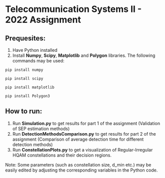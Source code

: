 # Telecommunication Systems II - 2022 Assignment

## Prequesites:
  
  1. Have Python installed
  2. Install **Numpy**, **Scipy**, **Matplotlib** and **Polygon** libraries. The following commands may be used:
	
	pip install numpy
	
	pip install scipy
	
	pip install matplotlib
	
	pip install Polygon3

 
 
## How to run:
  
  1. Run **Simulation.py** to get results for part 1 of the assignment (Validation of SEP estimation methods)
  2. Run **DetectionMethodsComparison.py** to get results for part 2 of the assignment (Comparison of average detection time for different detection methods)
  3. Run **ConstellationPlots.py** to get a visualization of Regular-Irregular HQAM constellations and their decision regions.

Note: Some parameters (such as constellation size, d_min etc.) may be easily edited by adjusting the corresponding variables in the Python code.
